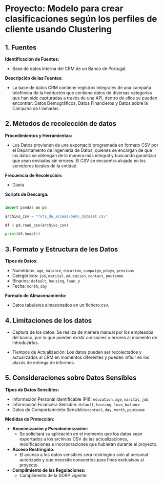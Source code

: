 # Proyecto: Modelo para crear clasificaciones según los perfiles de cliente usando Clustering
## 1. Fuentes

**Identificación de Fuentes:**
- Base de datos interna del CRM de un Banco de Portugal

**Descripción de las Fuentes:**
- La base de datos CRM contiene registros integrales de una campaña telefónica de la Institución que contiene datos de diversas categorías que han sido capturadas a través de una API, dentro de ellos se pueden encontrar: Datos Demográficos, Datos Financieros y Datos sobre la Campaña de Llamadas.
  
## 2. Métodos de recolección de datos

**Procedimientos y Herramientas:**
- Los Datos provienen de una exportació programada en formato CSV por el Departamento de Ingeniería de Datos, quienes se encargan de que los datos se obtengan de la manera más integral y buscando garantizar que sean enviados sin errores. El CSV se encuentra alojado en los servidores locales de la entidad.

**Frecuencia de Recolección:**
- Diaria
  
**Scripts de Descarga:**

```python

import pandas as pd

archivo_csv = "ruta_de_acceso/bank_dataset.csv"

df = pd.read_csv(archivo_csv)

print(df.head())

```

## 3. Formato y Estructura de les Datos

**Tipos de Datos:**
- Numéricos: `age`, `balance`, `duration`, `campaign`, `pdays`, `previous`
- Categóricos: `job`, `marital`, `education`, `contact`, `poutcome`
- Binarios: `default`, `housing`, `loan`, `y`
- Fecha: `month`, `day`

**Formato de Almacenamiento:**
- Datos tabulares almacenados en un fichero csv.

## 4. Limitaciones de los datos

- Captura de los datos: Se realiza de manera manual por los empleados del banco, por lo que pueden existir omisiones o errores al momento de introducirlos.

- Tiempos de Actualización: Los datos pueden ser recolectados y actualizados al CRM en momentos diferentes y pueden influir en los plazos de entrega de informes.

## 5. Consideraciones sobre Datos Sensibles

**Tipos de Datos Sensibles:**
- Información Personal Identificable (PII): `education`, `age`, `marital`, `job`
- Información Financera Sensible: `default`, `housing`, `loan`, `balance`
- Datos de Comportamiento Sensibles:`contact`, `day`, `month`, `poutcome`

**Medidas de Protección:**
- **Anonimización y Pseudonimización:**
  - Se solicitará su aplicación en el momento que los datos sean exportados a los archivos CSV de las actualizaciones, modificaciones e incorporaciones que hubieran durante el proyecto.
- **Acceso Restringido:**
  - El acceso a los datos sensibles será restringido solo al personal autorizado y que necesite conocerlos para fines exclusivos al proyecto.
- **Complimiento de las Regulaciones:**
  - Cumplimento de la GDRP vigente.
